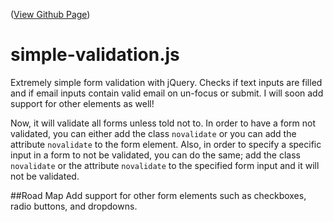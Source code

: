 ([View Github Page](http://chdhmphry.github.io/simple-validation))

simple-validation.js
====================
Extremely simple form validation with jQuery. Checks if text inputs are filled and if email inputs contain valid email on un-focus or submit. I will soon add support for other elements as well!

Now, it will validate all forms unless told not to. In order to have a form not validated, you can either add the class `novalidate` or you can add the attribute `novalidate` to the form element. Also, in order to specify a specific input in a form to not be validated, you can do the same; add the class `novalidate` or the attribute `novalidate` to the specified form input and it will not be validated.


##Road Map
Add support for other form elements such as checkboxes, radio buttons, and dropdowns.
